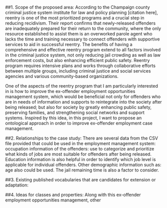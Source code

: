 ##1. Scope of the proposed area:
According to the Champaign county criminal justice system institute for law and policy planning [citation here], reentry is one of the most prioritized programs and a crucial step in reducing recidivism. Their report confirms that newly-released offenders are inadequately prepared for their return to the community, where the only resource established to assist them is an overworked parole agent who lacks the time and training necessary to connect offenders with supportive services to aid in successful reentry. The benefits of having a comprehensive and effective reentry program extend to all factors involved in the criminal justice system, not only reducing jail crowding as well as law enforcement costs, but also enhancing efficient public safety. Reentry program requires intensive plans and works through collaborative efforts between multiple groups, including criminal justice and social services agencies and various community-based organizations. 

One of the aspects of the reentry program that I am particularly interested in is how to improve the ex-offender employment opportunities management system, which would be beneficial not only for offenders who are in needs of information and supports to reintegrate into the society after being released; but also for society by greatly enhancing public safety, preserving families, and strengthening social networks and support systems. Inspired by this idea, in this project, I want to propose an ontological approach in order to improve ex-offender employment case management. 

##2. Relationships to the case study:
There are several data from the CSV file provided that could be used in the employment management system: occupation information of the offenders: use to categorize and prioritize what kinds of jobs are most suitable for offenders after being released. Education information is also helpful in order to identify which job level is applicable for individual offenders. Other demographic information such as: age also could be used. The jail remaining time is also a factor to consider. 

##3. Existing published vocabularies that are candidates for extension or adaptation:

##4. Ideas for classes and properties:
Along with this ex-offender employment opportunities management, other 
